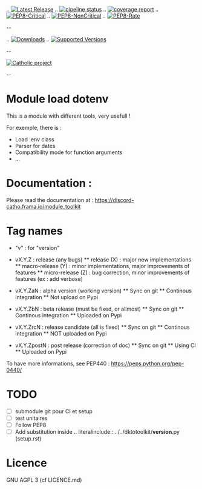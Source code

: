 .. [![Latest Release](https://framagit.org/discord-catho/module_toolkit/-/badges/release.svg)](https://framagit.org/discord-catho/module_toolkit/-/releases)
.. [![pipeline status](https://framagit.org/discord-catho/module_toolkit/badges/main/pipeline.svg)](https://framagit.org/discord-catho/module_toolkit/-/commits/main)
.. [![coverage report](https://framagit.org/discord-catho/module_toolkit/badges/main/coverage.svg)](https://discord-catho.frama.io/module_toolkit/coveragepy_report/)
.. [![PEP8-Critical](https://img.shields.io/endpoint?url=https://discord-catho.frama.io/module_toolkit/badges/pep8-critical.json)](https://discord-catho.frama.io/module_toolkit/flake8_report/)
.. [![PEP8-NonCritical](https://img.shields.io/endpoint?url=https://discord-catho.frama.io/module_toolkit/badges/pep8-noncritical.json)](https://discord-catho.frama.io/module_toolkit/flake8_report/)
.. [![PEP8-Rate](https://img.shields.io/endpoint?url=https://discord-catho.frama.io/module_toolkit/badges/pep8-rate.json)](https://discord-catho.frama.io/module_toolkit/flake8_report/)

--

.. [![Downloads](https://pepy.tech/badge/dktotoolkit/month)](https://pepy.tech/project/dktotoolkit)
.. [![Supported Versions](https://img.shields.io/pypi/pyversions/dktotoolkit.svg)](https://pypi.org/project/dktotoolkit)

--

[![Catholic project](https://img.shields.io/static/v1?label=catholic&message=unofficial&color=orange&style=plastic&logo=feathub)]()

--

# Module load dotenv

This is a module with different tools, very usefull !

For exemple, there is :
* Load .env class
* Parser for dates
* Compatibility mode for function arguments
* ...

# Documentation :
Please read the documentation at : https://discord-catho.frama.io/module_toolkit

# Tag names
* "v" : for "version"
* vX.Y.Z : release (any bugs)
** release (X) : major new implementations
** macro-release (Y) : minor implementations, major improvements of features
** micro-release (Z) : bug correction, minor improvements of features (ex : add verbose)


* vX.Y.ZaN : alpha version (working version)
** Sync on git
** Continous integration
** Not upload on Pypi

* vX.Y.ZbN : beta release (must be fixed, or allmost)
** Sync on git
** Continous integration
** Uploaded on Pypi

* vX.Y.ZrcN : release candidate (all is fixed)
** Sync on git
** Continous integration
** NOT uploaded on Pypi

* vX.Y.ZpostN : post release (correction of doc)
** Sync on git
** Using CI
** Uploaded on Pypi

To have more informations, see PEP440 : https://peps.python.org/pep-0440/

# TODO
* [ ] submodule git pour CI et setup
* [ ] test unitaires
* [ ] Follow PEP8
* [ ] Add substitution inside .. literalinclude:: ../../dktotoolkit/__version__.py (setup.rst)

# Licence
GNU AGPL 3 (cf LICENCE.md)